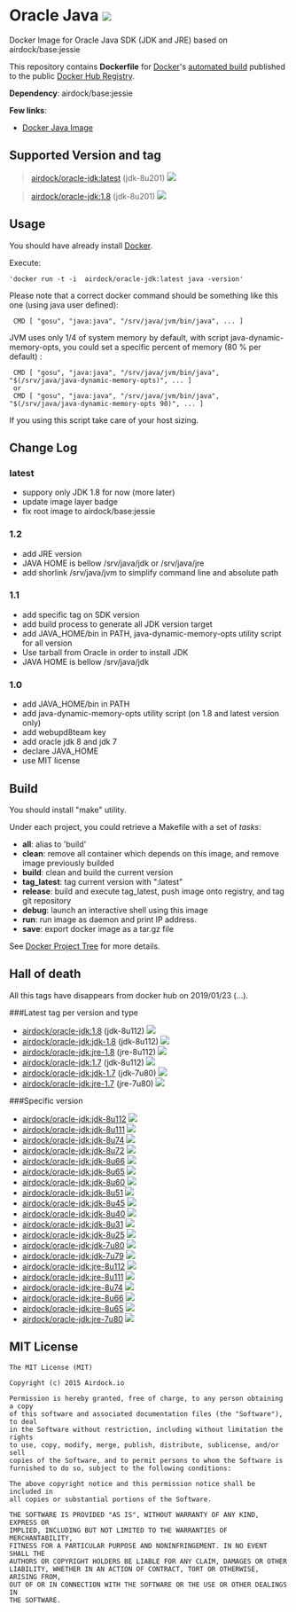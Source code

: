# Oracle Java [![](https://images.microbadger.com/badges/image/airdock/oracle-jdk:latest.svg)](https://microbadger.com/images/airdock/oracle-jdk:latest "Get your own image badge on microbadger.com")


Docker Image for Oracle Java SDK (JDK and JRE) based on airdock/base:jessie

This repository contains **Dockerfile** for [Docker](https://www.docker.com/)'s [automated build](https://registry.hub.docker.com/u/airdock/) published to the public [Docker Hub Registry](https://registry.hub.docker.com/).

**Dependency**: airdock/base:jessie

**Few links**:

 - [Docker Java Image](https://github.com/dockerfile/java)

## Supported Version and tag

 > [airdock/oracle-jdk:latest](https://github.com/airdock-io/docker-oracle-jdk/tree/master/) (jdk-8u201) [![](https://images.microbadger.com/badges/image/airdock/oracle-jdk:latest.svg)](https://microbadger.com/images/airdock/oracle-jdk:latest 'Get your own image badge on microbadger.com')

 > [airdock/oracle-jdk:1.8](https://github.com/airdock-io/docker-oracle-jdk/tree/master/) (jdk-8u201) [![](https://images.microbadger.com/badges/image/airdock/oracle-jdk:latest.svg)](https://microbadger.com/images/airdock/oracle-jdk:latest 'Get your own image badge on microbadger.com')



## Usage

You should have already install [Docker](https://www.docker.com/).

Execute:

	'docker run -t -i  airdock/oracle-jdk:latest java -version'

Please note that a correct docker command should be something like this one (using java user defined):

```
 CMD [ "gosu", "java:java", "/srv/java/jvm/bin/java", ... ]
```

JVM uses only 1/4 of system memory by default, with script java-dynamic-memory-opts,
you could set a specific percent of memory (80 % per default) :

```
 CMD [ "gosu", "java:java", "/srv/java/jvm/bin/java", "$(/srv/java/java-dynamic-memory-opts)", ... ]
 or
 CMD [ "gosu", "java:java", "/srv/java/jvm/bin/java", "$(/srv/java/java-dynamic-memory-opts 90)", ... ]
```
If you using this script take care of your host sizing.


## Change Log


### latest
- suppory only JDK 1.8 for now (more later)
- update image layer badge
- fix root image to airdock/base:jessie

### 1.2

- add JRE version
- JAVA HOME is bellow /srv/java/jdk or /srv/java/jre
- add shorlink /srv/java/jvm to simplify command line and absolute path

### 1.1

- add specific tag on SDK version
- add build process to generate all JDK version target
- add JAVA_HOME/bin in PATH, java-dynamic-memory-opts utility script for all version
- Use tarball from Oracle in order to install JDK
- JAVA HOME is bellow /srv/java/jdk

### 1.0

- add JAVA_HOME/bin in PATH
- add java-dynamic-memory-opts utility script (on 1.8 and latest version only)
- add webupd8team key
- add oracle jdk 8 and jdk 7
- declare JAVA_HOME
- use MIT license


## Build

You should install "make" utility.

Under each project, you could retrieve a Makefile with a set of *tasks*:

- **all**: alias to 'build'
- **clean**: remove all container which depends on this image, and remove image previously builded
- **build**: clean and build the current version
- **tag_latest**: tag current version with ":latest"
- **release**: build and execute tag_latest, push image onto registry, and tag git repository
- **debug**: launch an interactive shell using this image
- **run**: run image as daemon and print IP address.
- **save**: export docker image as a tar.gz file

See [Docker Project Tree](https://github.com/airdock-io/docker-base/wiki/Docker-Project-Tree) for more details.

## Hall of death

All this tags have disappears from docker hub on 2019/01/23 (...).


###Latest tag per version and type
 - [airdock/oracle-jdk:1.8](https://github.com/airdock-io/docker-oracle-jdk/tree/master/jdk-1.8) (jdk-8u112) [![](https://images.microbadger.com/badges/image/airdock/oracle-jdk:jdk-8u112.svg)](https://microbadger.com/images/airdock/oracle-jdk:jdk-8u112 'Get your own image badge on microbadger.com') 
  - [airdock/oracle-jdk:jdk-1.8](https://github.com/airdock-io/docker-oracle-jdk/tree/master/jdk-1.8) (jdk-8u112) [![](https://images.microbadger.com/badges/image/airdock/oracle-jdk:jdk-8u112.svg)](https://microbadger.com/images/airdock/oracle-jdk:jdk-8u112 'Get your own image badge on microbadger.com') 
 - [airdock/oracle-jdk:jre-1.8](https://github.com/airdock-io/docker-oracle-jdk/tree/master/jre-1.8) (jre-8u112) [![](https://images.microbadger.com/badges/image/airdock/oracle-jdk:jre-8u112.svg)](https://microbadger.com/images/airdock/oracle-jdk:jre-8u112 'Get your own image badge on microbadger.com') 
 - [airdock/oracle-jdk:1.7](https://github.com/airdock-io/docker-oracle-jdk/tree/master/jdk-1.7) (jdk-8u112) [![](https://images.microbadger.com/badges/image/airdock/oracle-jdk:jdk-8u112.svg)](https://microbadger.com/images/airdock/oracle-jdk:jdk-8u112 'Get your own image badge on microbadger.com') 
 - [airdock/oracle-jdk:jdk-1.7](https://github.com/airdock-io/docker-oracle-jdk/tree/master/jdk-1.7) (jdk-7u80) [![](https://images.microbadger.com/badges/image/airdock/oracle-jdk:jdk-7u80.svg)](https://microbadger.com/images/airdock/oracle-jdk:jdk-7u80 'Get your own image badge on microbadger.com') 
 - [airdock/oracle-jdk:jre-1.7](https://github.com/airdock-io/docker-oracle-jdk/tree/master/jre-1.7) (jre-7u80) [![](https://images.microbadger.com/badges/image/airdock/oracle-jdk:jre-7u80.svg)](https://microbadger.com/images/airdock/oracle-jdk:jre-7u80 'Get your own image badge on microbadger.com') 


###Specific version
 - [airdock/oracle-jdk:jdk-8u112](https://github.com/airdock-io/docker-oracle-jdk/tree/master/jdk-8u112) [![](https://images.microbadger.com/badges/image/airdock/oracle-jdk:jdk-8u112.svg)](https://microbadger.com/images/airdock/oracle-jdk:jdk-8u112 'Get your own image badge on microbadger.com') 
 - [airdock/oracle-jdk:jdk-8u111](https://github.com/airdock-io/docker-oracle-jdk/tree/master/jdk-8u111) [![](https://images.microbadger.com/badges/image/airdock/oracle-jdk:jdk-8u111.svg)](https://microbadger.com/images/airdock/oracle-jdk:jdk-8u111 'Get your own image badge on microbadger.com') 
 - [airdock/oracle-jdk:jdk-8u74](https://github.com/airdock-io/docker-oracle-jdk/tree/master/jdk-8u74) [![](https://images.microbadger.com/badges/image/airdock/oracle-jdk:jdk-8u74.svg)](https://microbadger.com/images/airdock/oracle-jdk:jdk-8u74 'Get your own image badge on microbadger.com') 
 - [airdock/oracle-jdk:jdk-8u72](https://github.com/airdock-io/docker-oracle-jdk/tree/master/jdk-8u72) [![](https://images.microbadger.com/badges/image/airdock/oracle-jdk:jdk-8u72.svg)](https://microbadger.com/images/airdock/oracle-jdk:jdk-8u72 'Get your own image badge on microbadger.com') 
 - [airdock/oracle-jdk:jdk-8u66](https://github.com/airdock-io/docker-oracle-jdk/tree/master/jdk-8u66) [![](https://images.microbadger.com/badges/image/airdock/oracle-jdk:jdk-8u66.svg)](https://microbadger.com/images/airdock/oracle-jdk:jdk-8u66 'Get your own image badge on microbadger.com') 
 - [airdock/oracle-jdk:jdk-8u65](https://github.com/airdock-io/docker-oracle-jdk/tree/master/jdk-8u65) [![](https://images.microbadger.com/badges/image/airdock/oracle-jdk:jdk-8u65.svg)](https://microbadger.com/images/airdock/oracle-jdk:jdk-8u65 'Get your own image badge on microbadger.com') 
 - [airdock/oracle-jdk:jdk-8u60](https://github.com/airdock-io/docker-oracle-jdk/tree/master/jdk-8u60) [![](https://images.microbadger.com/badges/image/airdock/oracle-jdk:jdk-8u60.svg)](https://microbadger.com/images/airdock/oracle-jdk:jdk-8u60 'Get your own image badge on microbadger.com') 
 - [airdock/oracle-jdk:jdk-8u51](https://github.com/airdock-io/docker-oracle-jdk/tree/master/jdk-8u51) [![](https://images.microbadger.com/badges/image/airdock/oracle-jdk:jdk-8u51.svg)](https://microbadger.com/images/airdock/oracle-jdk:jdk-8u51 'Get your own image badge on microbadger.com') 
 - [airdock/oracle-jdk:jdk-8u45](https://github.com/airdock-io/docker-oracle-jdk/tree/master/jdk-8u45) [![](https://images.microbadger.com/badges/image/airdock/oracle-jdk:jdk-8u45.svg)](https://microbadger.com/images/airdock/oracle-jdk:jdk-8u45 'Get your own image badge on microbadger.com') 
 - [airdock/oracle-jdk:jdk-8u40](https://github.com/airdock-io/docker-oracle-jdk/tree/master/jdk-8u40) [![](https://images.microbadger.com/badges/image/airdock/oracle-jdk:jdk-8u40.svg)](https://microbadger.com/images/airdock/oracle-jdk:jdk-8u40 'Get your own image badge on microbadger.com') 
 - [airdock/oracle-jdk:jdk-8u31](https://github.com/airdock-io/docker-oracle-jdk/tree/master/jdk-8u31) [![](https://images.microbadger.com/badges/image/airdock/oracle-jdk:jdk-8u31.svg)](https://microbadger.com/images/airdock/oracle-jdk:jdk-8u31 'Get your own image badge on microbadger.com') 
 - [airdock/oracle-jdk:jdk-8u25](https://github.com/airdock-io/docker-oracle-jdk/tree/master/jdk-8u25) [![](https://images.microbadger.com/badges/image/airdock/oracle-jdk:jdk-8u25.svg)](https://microbadger.com/images/airdock/oracle-jdk:jdk-8u25 'Get your own image badge on microbadger.com') 
 - [airdock/oracle-jdk:jdk-7u80](https://github.com/airdock-io/docker-oracle-jdk/tree/master/jdk-7u80) [![](https://images.microbadger.com/badges/image/airdock/oracle-jdk:jdk-7u80.svg)](https://microbadger.com/images/airdock/oracle-jdk:jdk-7u80 'Get your own image badge on microbadger.com') 
 - [airdock/oracle-jdk:jdk-7u79](https://github.com/airdock-io/docker-oracle-jdk/tree/master/jdk-7u79) [![](https://images.microbadger.com/badges/image/airdock/oracle-jdk:jdk-7u79.svg)](https://microbadger.com/images/airdock/oracle-jdk:jdk-7u79 'Get your own image badge on microbadger.com') 
 - [airdock/oracle-jdk:jre-8u112](https://github.com/airdock-io/docker-oracle-jdk/tree/master/jre-8u112) [![](https://images.microbadger.com/badges/image/airdock/oracle-jdk:jre-8u112.svg)](https://microbadger.com/images/airdock/oracle-jdk:jre-8u112 'Get your own image badge on microbadger.com') 
 - [airdock/oracle-jdk:jre-8u111](https://github.com/airdock-io/docker-oracle-jdk/tree/master/jre-8u111) [![](https://images.microbadger.com/badges/image/airdock/oracle-jdk:jre-8u111.svg)](https://microbadger.com/images/airdock/oracle-jdk:jre-8u111 'Get your own image badge on microbadger.com') 
 - [airdock/oracle-jdk:jre-8u74](https://github.com/airdock-io/docker-oracle-jdk/tree/master/jre-8u74) [![](https://images.microbadger.com/badges/image/airdock/oracle-jdk:jre-8u74.svg)](https://microbadger.com/images/airdock/oracle-jdk:jre-8u74 'Get your own image badge on microbadger.com') 
 - [airdock/oracle-jdk:jre-8u66](https://github.com/airdock-io/docker-oracle-jdk/tree/master/jre-8u66) [![](https://images.microbadger.com/badges/image/airdock/oracle-jdk:jre-8u66.svg)](https://microbadger.com/images/airdock/oracle-jdk:jre-8u66 'Get your own image badge on microbadger.com') 
 - [airdock/oracle-jdk:jre-8u65](https://github.com/airdock-io/docker-oracle-jdk/tree/master/jre-8u65) [![](https://images.microbadger.com/badges/image/airdock/oracle-jdk:jre-8u65.svg)](https://microbadger.com/images/airdock/oracle-jdk:jre-8u65 'Get your own image badge on microbadger.com') 
 - [airdock/oracle-jdk:jre-7u80](https://github.com/airdock-io/docker-oracle-jdk/tree/master/jre-7u80) [![](https://images.microbadger.com/badges/image/airdock/oracle-jdk:jre-7u80.svg)](https://microbadger.com/images/airdock/oracle-jdk:jre-7u80 'Get your own image badge on microbadger.com') 



## MIT License

```
The MIT License (MIT)

Copyright (c) 2015 Airdock.io

Permission is hereby granted, free of charge, to any person obtaining a copy
of this software and associated documentation files (the "Software"), to deal
in the Software without restriction, including without limitation the rights
to use, copy, modify, merge, publish, distribute, sublicense, and/or sell
copies of the Software, and to permit persons to whom the Software is
furnished to do so, subject to the following conditions:

The above copyright notice and this permission notice shall be included in
all copies or substantial portions of the Software.

THE SOFTWARE IS PROVIDED "AS IS", WITHOUT WARRANTY OF ANY KIND, EXPRESS OR
IMPLIED, INCLUDING BUT NOT LIMITED TO THE WARRANTIES OF MERCHANTABILITY,
FITNESS FOR A PARTICULAR PURPOSE AND NONINFRINGEMENT. IN NO EVENT SHALL THE
AUTHORS OR COPYRIGHT HOLDERS BE LIABLE FOR ANY CLAIM, DAMAGES OR OTHER
LIABILITY, WHETHER IN AN ACTION OF CONTRACT, TORT OR OTHERWISE, ARISING FROM,
OUT OF OR IN CONNECTION WITH THE SOFTWARE OR THE USE OR OTHER DEALINGS IN
THE SOFTWARE.
 ```
